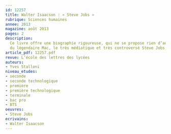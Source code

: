 ```yaml
---
id: 12257
title: Walter Isaacson : « Steve Jobs »
rubrique: Sciences humaines
annee: 2013
magazine: août 2013
pages: 2
description: 
  Ce livre offre une biographie rigoureuse, qui ne se propose rien d’autre que de fournir le portrait fidèle d’un personnage. Ce personnage, doté d’une dimension exceptionnelle, figure importante de notre époque, est le fondateur d’Apple, le créateur
  du légendaire Mac, le très médiatique et très controversé Steve Jobs, mort en 2012 en laissant orphelins tous les geeks de la terre.
article_pdf: 12257.pdf
revue: L’école des lettres des lycées
auteurs:
- Yves Stalloni
niveau_etudes:
- seconde
- seconde technologique
- première
- première technologique
- terminale
- bac pro
- BTS
oeuvres:
- Steve Jobs
ecrivains:
- Walter Isaacson
---
```

